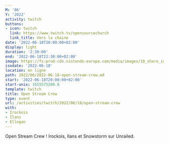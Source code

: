```yaml
---
M: '06'
Y: '2022'
activity: twitch
buttons:
- icon: twitch
  link: https://www.twitch.tv/opensourcechurch
  link_title: Vers la chaine
date: '2022-06-18T20:00:00+02:00'
display: light
duration: '2:30:00'
end: '2022-06-18T22:30:00+02:00'
image: https://fs-prod-cdn.nintendo-europe.com/media/images/10_share_images/games_15/nintendo_switch_download_software_1/H2x1_NSwitchDS_Unrailed.jpg
isodate: '2022-06-18'
location: en ligne
path: 2022/06/2022-06-18-open-stream-crew.md
start: '2022-06-18T20:00:00+02:00'
start-unix: 1655575200.0
template: twitch
title: Open Stream Crew
type: event
url: /activities/twitch/2022/06/18/open-stream-crew
with:
- Irockois
- Ilans
- Ellogan
---
```

Open Stream Crew ! Irockois, Ilans et Snowstorm sur Unrailed.